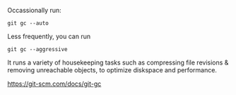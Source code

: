 Occassionally run:

`git gc --auto` 

Less frequently, you can run 

`git gc --aggressive`

It runs a variety of housekeeping tasks such as compressing file revisions & removing unreachable objects, to optimize diskspace and performance. 

https://git-scm.com/docs/git-gc 